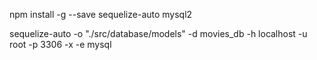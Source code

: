 npm install -g --save sequelize-auto mysql2

sequelize-auto -o "./src/database/models" -d movies_db -h localhost -u root -p 3306 -x  -e mysql